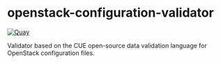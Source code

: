 # openstack-configuration-validator

[![Quay](https://img.shields.io/badge/Quay-osism%2Fopenstack--configuration--validator-blue.svg)](https://quay.io/repository/osism/openstack-configuration-validator)

Validator based on the CUE open-source data validation language
for OpenStack configuration files.
